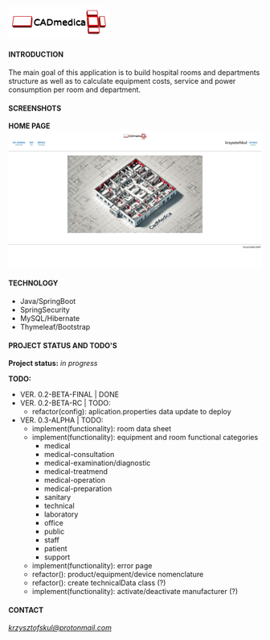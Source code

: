 <img src="./src/main/resources/static/img/CADmedica.jpg" width="200px"/>  

#### INTRODUCTION
The main goal of this application is to build hospital rooms and departments structure as well as to calculate equipment costs, service and power consumption per room and department.

#### SCREENSHOTS
**HOME PAGE**  
<img src="./src/main/resources/static/img/readme/homepage-01.jpg" width="720px"/>   

#### TECHNOLOGY
* Java/SpringBoot
* SpringSecurity  
* MySQL/Hibernate  
* Thymeleaf/Bootstrap

#### PROJECT STATUS AND TODO'S

**Project status:** *in progress*  

**TODO:**  

* VER. 0.2-BETA-FINAL | DONE  
* VER. 0.2-BETA-RC | TODO:  
    * refactor(config): aplication.properties data update to deploy  
* VER. 0.3-ALPHA | TODO:  
    * implement(functionality): room data sheet  
    * implement(functionality): equipment and room functional categories  
      * medical
      * medical-consultation  
      * medical-examination/diagnostic  
      * medical-treatmend  
      * medical-operation  
      * medical-preparation  
      * sanitary  
      * technical  
      * laboratory  
      * office  
      * public  
      * staff
      * patient    
      * support  
    * implement(functionality): error page  
    * refactor(): product/equipment/device nomenclature  
    * refactor(): create technicalData class (?) 
    * implement(functionality): activate/deactivate manufacturer (?)  
    
#### CONTACT
*krzysztofskul@protonmail.com*